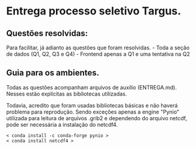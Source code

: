 # Entrega processo seletivo Targus.

## Questões resolvidas:

Para facilitar, já adianto as questões que foram resolvidas. 
    - Toda a seção de dados (Q1, Q2, Q3 e Q4)
    - Frontend apenas a Q1 e uma tentativa na Q2

## Guia para os ambientes.

Todas as questões acompanham arquivos de auxílio (ENTREGA.md).
Nesses estão explícitas as bibliotecas utilizadas.

Todavia, acredito que foram usadas bibliotecas básicas e não haverá problema para reprodução.
Sendo exceções apenas a engine "Pynio" utilizada para leitura de arquivos .grib2 e dependendo do arquivo netcdf, pode ser necessária a instalação do netcdf4.

    < conda install -c conda-forge pynio >
    < conda install netcdf4 >